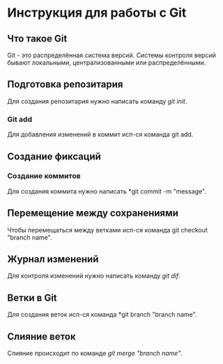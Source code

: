 # Инструкция для работы с Git

## Что такое Git
Git - это распределённая система версий. Системы контроля версий бывают локальными, централизованными или распределёнными.
## Подготовка репозитария
 Для создания репозитария нужно написать команду *git init*. 


### Git add
Для добавления изменений в коммит исп-ся команда git add. 


## Создание фиксаций
### Создание коммитов 
Для создания коммита нужно написать *git commit -m "message".


## Перемещение между сохранениями
Чтобы перемещаться между ветками исп-ся команда git checkout "branch name".

## Журнал изменений
Для контроля изменений нужно написать команду *git dif*.

## Ветки в Git
Для создания веток исп-ся команда *git branch "branch name".

## Слияние веток
Слияние происходит по команде *git merge "branch name"*.